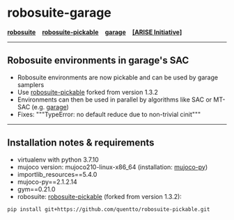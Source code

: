 # robosuite-garage

[**robosuite**](https://robosuite.ai/) &ensp; [**robosuite-pickable**](https://github.com/quentto/robosuite-pickable) &ensp; [**garage**](https://github.com/rlworkgroup/garage) &ensp; [**[ARISE Initiative]**](https://github.com/ARISE-Initiative)

-------
## Robosuite environments in garage's SAC
- Robosuite environments are now pickable and can be used by garage samplers
- Use [robosuite-pickable](https://github.com/quentto/robosuite-pickable) forked from version 1.3.2
- Environments can then be used in parallel by algorithms like SAC or MT-SAC (e.g. [garage](http://github.com/rlworkgroup/garage))
- Fixes: """TypeError: no default reduce due to non-trivial cinit"""

-------
## Installation notes & requirements

* virtualenv with python 3.7.10
* mujoco version: mujoco210-linux-x86_64 (installation: [mujoco-py](https://github.com/nimrod-gileadi/mujoco-py))
* importlib_resources==5.4.0
* mujoco-py==2.1.2.14
* gym==0.21.0
* robosuite: [robosuite-pickable](https://github.com/quentto/robosuite-pickable) (forked from version 1.3.2):
```sh
pip install git+https://github.com/quentto/robosuite-pickable.git
```
